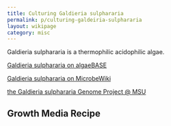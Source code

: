 ```yaml
---
title: Culturing Galdieria sulphararia
permalink: p/culturing-galdeiria-sulphararia
layout: wikipage
category: misc
---
```


Galdieria sulphararia is a thermophilic acidophilic algae.

[Galdieria sulphararia on algaeBASE](http://www.algaebase.org/search/species/detail/?species_id=R7d08a3d28b974f53)

[Galdieria sulphararia on MicrobeWiki](http://microbewiki.kenyon.edu/index.php/Galdieria_sulphuraria)

[the Galdieria sulphararia Genome Project @ MSU](http://genomics.msu.edu/galdieria/)

Growth Media Recipe
-------------------

<insert recipe here>
